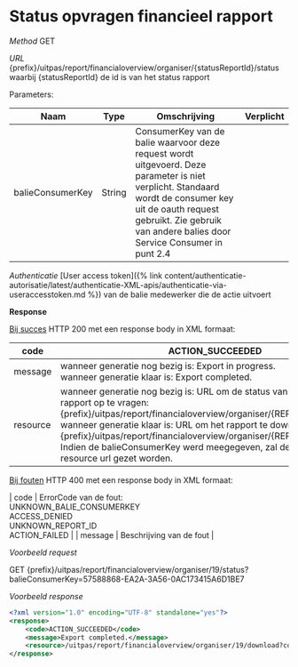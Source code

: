 ---
---

# Status opvragen financieel rapport

_Method_
GET

_URL_
{prefix}/uitpas/report/financialoverview/organiser/{statusReportId}/status
waarbij {statusReportId} de id is van het status rapport

Parameters:

| **Naam** | **Type** | **Omschrijving** | **Verplicht** |
| --- | --- | --- | --- |
| balieConsumerKey | String | ConsumerKey van de balie waarvoor deze request wordt uitgevoerd. Deze parameter is niet verplicht. Standaard wordt de consumer key uit de oauth request gebruikt. Zie gebruik van andere balies door Service Consumer in punt 2.4 |  |

_Authenticatie_
[User access token]({% link content/authenticatie-autorisatie/latest/authenticatie-XML-apis/authenticatie-via-useraccesstoken.md %}) van de balie medewerker die de actie uitvoert

**Response**

<u>Bij succes</u>
HTTP 200 met een response body in XML formaat:

| code | ACTION_SUCCEEDED |
| --- | --- |
| message | wanneer generatie nog bezig is: Export in progress.<br> wanneer generatie klaar is: Export completed. |
| resource | wanneer generatie nog bezig is: URL om de status van het gestarte rapport op te vragen: {prefix}/uitpas/report/financialoverview/organiser/{REPORT_ID}/status<br> wanneer generatie klaar is: URL om het rapport te downloaden: {prefix}/uitpas/report/financialoverview/organiser/{REPORT_ID}/download<br>Indien de balieConsumerKey werd meegegeven, zal deze ook in de resource url gezet worden. |

<u>Bij fouten</u>
HTTP 400 met een response body in XML formaat:

| code | ErrorCode van de fout:<br>UNKNOWN_BALIE_CONSUMERKEY<br>ACCESS_DENIED<br>UNKNOWN_REPORT_ID<br>ACTION_FAILED |
| message | Beschrijving van de fout |

_Voorbeeld request_

GET {prefix}/uitpas/report/financialoverview/organiser/19/status?balieConsumerKey=57588868-EA2A-3A56-0AC173415A6D1BE7

_Voorbeeld response_


~~~xml
<?xml version="1.0" encoding="UTF-8" standalone="yes"?>
<response>
    <code>ACTION_SUCCEEDED</code>
    <message>Export completed.</message>
    <resource>/uitpas/report/financialoverview/organiser/19/download?consumerKey=57588868-EA2A-3A56-0AC173415A6D1BE7</resource>
</response>
~~~
